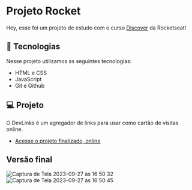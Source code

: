 # Projeto Rocket

Hey, esse foi um projeto de estudo com o curso <a href="https://rocketseat.com.br/"> Discover</a> da Rocketseat!

## 🚀 Tecnologias 

Nesse projeto utilizamos as seguintes tecnologias:

- HTML e CSS
- JavaScript
- Git e Github

## 💻 Projeto
O DevLinks é um agregador de links para usar como cartão de visitas online.
- [Acesse o projeto finalizado, online](https://maykbrito.github.io/devlinks)

## Versão final
![Captura de Tela 2023-09-27 às 16 50 32](https://github.com/souph1s/Discover-Rocketseat/assets/101475515/e68cfcd6-1529-4227-bce1-2b39704dd98b)
![Captura de Tela 2023-09-27 às 16 50 45](https://github.com/souph1s/Discover-Rocketseat/assets/101475515/03188114-cf88-43f5-9783-284bb5849cdf)
